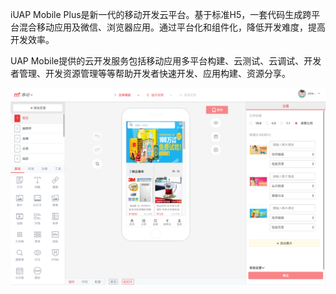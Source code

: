 
iUAP Mobile Plus是新一代的移动开发云平台。基于标准H5，一套代码生成跨平台混合移动应用及微信、浏览器应用。通过平台化和组件化，降低开发难度，提高开发效率。

UAP Mobile提供的云开发服务包括移动应用多平台构建、云测试、云调试、开发者管理、开发资源管理等等帮助开发者快速开发、应用构建、资源分享。

![](/assets/39.png)

